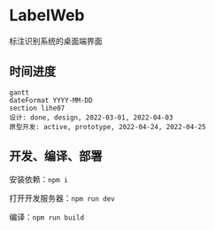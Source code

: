 # LabelWeb

标注识别系统的桌面端界面

## 时间进度

```mermaid
gantt
dateFormat YYYY-MM-DD
section lihe07
设计: done, design, 2022-03-01, 2022-04-03
原型开发: active, prototype, 2022-04-24, 2022-04-25
```

## 开发、编译、部署

安装依赖：`npm i`

打开开发服务器：`npm run dev`

编译：`npm run build`

